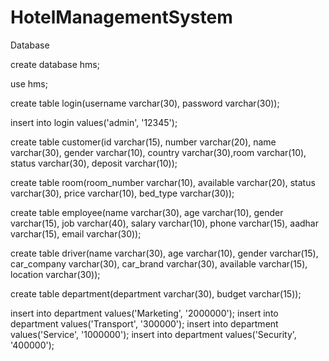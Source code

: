# HotelManagementSystem

Database 

create database hms;

use hms;

create table login(username varchar(30), password varchar(30));

insert into login values('admin', '12345');

create table customer(id varchar(15), number varchar(20), name varchar(30), gender varchar(10), country varchar(30),room varchar(10), status varchar(30), deposit varchar(10));

create table room(room_number varchar(10), available varchar(20), status varchar(30), price varchar(10), bed_type varchar(30));

create table employee(name varchar(30), age varchar(10), gender varchar(15), job varchar(40), salary varchar(10), phone varchar(15), aadhar varchar(15), email varchar(30));

create table driver(name varchar(30), age varchar(10), gender varchar(15), car_company varchar(30), car_brand varchar(30), available varchar(15), location varchar(30));

create table department(department varchar(30), budget varchar(15));

insert into department values('Marketing', '2000000');
insert into department values('Transport', '300000');
insert into department values('Service', '1000000');
insert into department values('Security', '400000');
